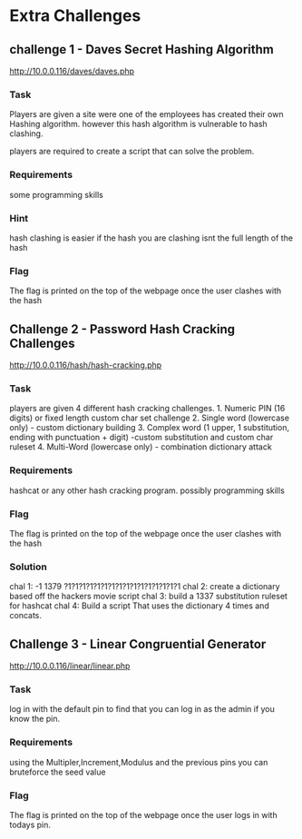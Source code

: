 # Extra Challenges


## challenge 1 - Daves Secret Hashing Algorithm

http://10.0.0.116/daves/daves.php

### Task

Players are given a site were one of the employees has created their own Hashing algorithm.
however this hash algorithm is vulnerable to hash clashing.

players are required to create a script that can solve the problem.

### Requirements

some programming skills

### Hint

hash clashing is easier if the hash you are clashing isnt the full length of the hash

### Flag

The flag is printed on the top of the webpage once the user clashes with the hash

## Challenge 2 - Password Hash Cracking Challenges

http://10.0.0.116/hash/hash-cracking.php

### Task

players are given 4 different hash cracking challenges.
	1. Numeric PIN (16 digits) or fixed length custom char set challenge 
	2. Single word (lowercase only) - custom dictionary building
	3. Complex word (1 upper, 1 substitution, ending with punctuation + digit) -custom substitution and custom char ruleset
	4. Multi-Word (lowercase only) - combination dictionary attack
	
### Requirements

hashcat or any other hash cracking program.
possibly programming skills 

### Flag

The flag is printed on the top of the webpage once the user clashes with the hash

### Solution
chal 1:
	-1 1379 ?1?1?1?1?1?1?1?1?1?1?1?1?1?1?1?1
chal 2:
	create a dictionary based off the hackers movie script
chal 3:	
	build a 1337 substitution ruleset for hashcat
chal 4:	
	Build a script That uses the dictionary 4 times and concats.


## Challenge 3 - Linear Congruential Generator

http://10.0.0.116/linear/linear.php

### Task

log in with the default pin to find that you can log in as the admin if you know the pin.


### Requirements

using the Multipler,Increment,Modulus and the previous pins you can bruteforce the seed value

### Flag

The flag is printed on the top of the webpage once the user logs in with todays pin.

